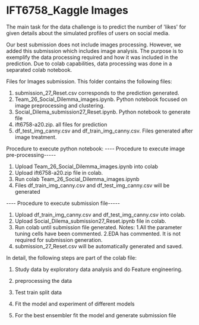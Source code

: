 # IFT6758_Kaggle Images
The main task for the data challenge is to predict the number of 'likes' for given details about the simulated profiles of users on social media.

Our best submission does not include images processing. However, we added this submission which includes image analysis. The purpose is to exemplify the data processing required and how it was included in the prediction. Due to colab capabilities, data processing was done in a separated colab notebook.

Files for Images submission. This folder contains the following files:

1. submission_27_Reset.csv corresponds to the prediction generated.
2. Team_26_Social_Dilemma_images.ipynb. Python notebook focused on image preprocessing and clustering.
3. Social_Dilema_submission27_Reset.ipynb. Python notebook to generate file
4. ift6758-a20.zip. all files for prediction
5. df_test_img_canny.csv and df_train_img_canny.csv. Files generated after image treatment.

Procedure to execute python notebook:
---- Procedure to execute image pre-processing-----
1. Upload Team_26_Social_Dilemma_images.ipynb into colab
2. Upload ift6758-a20.zip file in colab.
3. Run colab Team_26_Social_Dilemma_images.ipynb
4. Files df_train_img_canny.csv and df_test_img_canny.csv will be generated

---- Procedure to execute submission file-----
1. Upload df_train_img_canny.csv and df_test_img_canny.csv into colab. 
2. Upload Social_Dilema_submission27_Reset.ipynb file in colab.
2. Run colab until submission file generated. Notes:
	1.All the parameter tuning cells have been commented.
	2.EDA has commented. It is not required for submission generation.
3. submission_27_Reset.csv will be automatically generated and saved.


In detail, the following steps are part of the colab file:

1. Study data by exploratory data analysis and do Feature engineering.

2. preprocessing the data

3. Test train split data

4. Fit the model and experiment of different models

5. For the best ensembler fit the model and generate submission file



